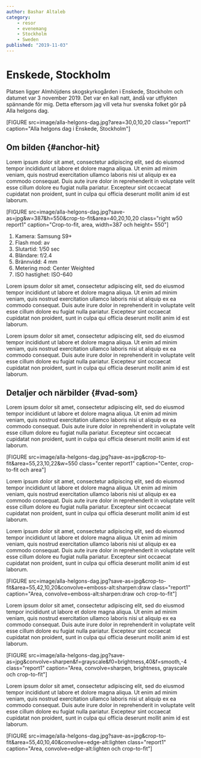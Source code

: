 ```yaml
---
author: Bashar Altaleb
category:
    - resor
    - evenemang
    - Stockholm
    - Sweden
published: "2019-11-03"
---
```

Enskede, Stockholm
==================================

Platsen ligger Almhöjdens skogskyrkogården i Enskede, Stockholm och datumet var 3 november 2019. Det var en kall natt, ändå var utflykten spännande för mig. Detta eftersom jag vill veta hur svenska folket gör på Alla helgons dag.

[FIGURE src=image/alla-helgons-dag.jpg?area=30,0,10,20 class="report1" caption="Alla helgons dag i Enskede, Stockholm"]

<!--more-->


Om bilden {#anchor-hit}
-----------------------------------
Lorem ipsum dolor sit amet, consectetur adipiscing elit, sed do eiusmod tempor incididunt ut labore et dolore magna aliqua. Ut enim ad minim veniam, quis nostrud exercitation ullamco laboris nisi ut aliquip ex ea commodo consequat. Duis aute irure dolor in reprehenderit in voluptate velit esse cillum dolore eu fugiat nulla pariatur. Excepteur sint occaecat cupidatat non proident, sunt in culpa qui officia deserunt mollit anim id est laborum.

[FIGURE src=image/alla-helgons-dag.jpg?save-as=jpg&w=387&h=550&crop-to-fit&area=40,20,10,20 class="right w50 report1" caption="Crop-to-fit, area, width=387 och height= 550"]

1. Kamera: Samsung S9+
2. Flash mod: av
3. Slutartid: 1/50 sec
4. Bländare: f/2.4
5. Brännvidd: 4 mm
6. Metering mod: Center Weighted
7. ISO hastighet: ISO-640

Lorem ipsum dolor sit amet, consectetur adipiscing elit, sed do eiusmod tempor incididunt ut labore et dolore magna aliqua. Ut enim ad minim veniam, quis nostrud exercitation ullamco laboris nisi ut aliquip ex ea commodo consequat. Duis aute irure dolor in reprehenderit in voluptate velit esse cillum dolore eu fugiat nulla pariatur. Excepteur sint occaecat cupidatat non proident, sunt in culpa qui officia deserunt mollit anim id est laborum.

Lorem ipsum dolor sit amet, consectetur adipiscing elit, sed do eiusmod tempor incididunt ut labore et dolore magna aliqua. Ut enim ad minim veniam, quis nostrud exercitation ullamco laboris nisi ut aliquip ex ea commodo consequat. Duis aute irure dolor in reprehenderit in voluptate velit esse cillum dolore eu fugiat nulla pariatur. Excepteur sint occaecat cupidatat non proident, sunt in culpa qui officia deserunt mollit anim id est laborum.

Detaljer och närbilder {#vad-som}
-----------------------------------
Lorem ipsum dolor sit amet, consectetur adipiscing elit, sed do eiusmod tempor incididunt ut labore et dolore magna aliqua. Ut enim ad minim veniam, quis nostrud exercitation ullamco laboris nisi ut aliquip ex ea commodo consequat. Duis aute irure dolor in reprehenderit in voluptate velit esse cillum dolore eu fugiat nulla pariatur. Excepteur sint occaecat cupidatat non proident, sunt in culpa qui officia deserunt mollit anim id est laborum.

[FIGURE src=image/alla-helgons-dag.jpg?save-as=jpg&crop-to-fit&area=55,23,10,22&w=550 class="center report1" caption="Center, crop-to-fit och area"]

Lorem ipsum dolor sit amet, consectetur adipiscing elit, sed do eiusmod tempor incididunt ut labore et dolore magna aliqua. Ut enim ad minim veniam, quis nostrud exercitation ullamco laboris nisi ut aliquip ex ea commodo consequat. Duis aute irure dolor in reprehenderit in voluptate velit esse cillum dolore eu fugiat nulla pariatur. Excepteur sint occaecat cupidatat non proident, sunt in culpa qui officia deserunt mollit anim id est laborum.

<!-- [FIGURE src=image/alla-helgons-dag.jpg?save-as=jpg&crop-to-fit&area=55,30,10,30 class="report1" caption="Nära tunnelbanestationen i Fridhemsplan, Stockholm."] -->

Lorem ipsum dolor sit amet, consectetur adipiscing elit, sed do eiusmod tempor incididunt ut labore et dolore magna aliqua. Ut enim ad minim veniam, quis nostrud exercitation ullamco laboris nisi ut aliquip ex ea commodo consequat. Duis aute irure dolor in reprehenderit in voluptate velit esse cillum dolore eu fugiat nulla pariatur. Excepteur sint occaecat cupidatat non proident, sunt in culpa qui officia deserunt mollit anim id est laborum.

[FIGURE src=image/alla-helgons-dag.jpg?save-as=jpg&crop-to-fit&area=55,42,10,20&convolve=emboss-alt:sharpen:draw class="report1" caption="Area, convolve=emboss-alt:sharpen:draw och crop-to-fit"]

Lorem ipsum dolor sit amet, consectetur adipiscing elit, sed do eiusmod tempor incididunt ut labore et dolore magna aliqua. Ut enim ad minim veniam, quis nostrud exercitation ullamco laboris nisi ut aliquip ex ea commodo consequat. Duis aute irure dolor in reprehenderit in voluptate velit esse cillum dolore eu fugiat nulla pariatur. Excepteur sint occaecat cupidatat non proident, sunt in culpa qui officia deserunt mollit anim id est laborum.

[FIGURE src=image/alla-helgons-dag.jpg?save-as=jpg&convolve=sharpen&f=grayscale&f0=brightness,40&f=smooth,-4 class="report1" caption="Area, convolve=sharpen, brightness, grayscale och crop-to-fit"]

Lorem ipsum dolor sit amet, consectetur adipiscing elit, sed do eiusmod tempor incididunt ut labore et dolore magna aliqua. Ut enim ad minim veniam, quis nostrud exercitation ullamco laboris nisi ut aliquip ex ea commodo consequat. Duis aute irure dolor in reprehenderit in voluptate velit esse cillum dolore eu fugiat nulla pariatur. Excepteur sint occaecat cupidatat non proident, sunt in culpa qui officia deserunt mollit anim id est laborum.

[FIGURE src=image/alla-helgons-dag.jpg?save-as=jpg&crop-to-fit&area=55,40,10,40&convolve=edge-alt:lighten class="report1" caption="Area, convolve=edge-alt:lighten och crop-to-fit"]
